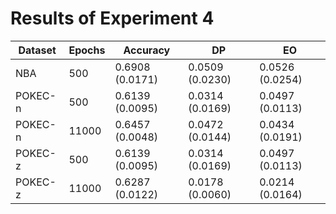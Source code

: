 # Results of Experiment 4


| Dataset | Epochs | Accuracy        | DP              | EO              |
|---------|--------|-----------------|-----------------|-----------------|
| NBA     | 500    | 0.6908 (0.0171) | 0.0509 (0.0230) | 0.0526 (0.0254) |
| POKEC-n | 500    | 0.6139 (0.0095) | 0.0314 (0.0169) | 0.0497 (0.0113) |
| POKEC-n | 11000  | 0.6457 (0.0048) | 0.0472 (0.0144) | 0.0434 (0.0191) |
| POKEC-z | 500    | 0.6139 (0.0095) | 0.0314 (0.0169) | 0.0497 (0.0113) |
| POKEC-z | 11000  | 0.6287 (0.0122) | 0.0178 (0.0060) | 0.0214 (0.0164) |

